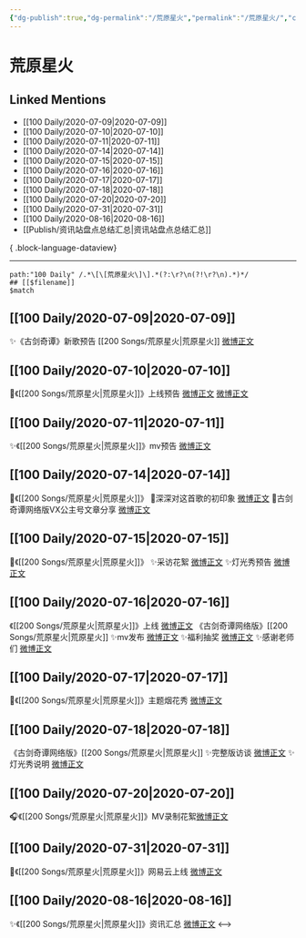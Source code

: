 ```yaml
---
{"dg-publish":true,"dg-permalink":"/荒原星火","permalink":"/荒原星火/","created":"2023-04-06T20:11:52.000+08:00","updated":"2023-08-24T18:20:59.595+08:00"}
---
```


# 荒原星火

## Linked Mentions
- [[100 Daily/2020-07-09\|2020-07-09]]
- [[100 Daily/2020-07-10\|2020-07-10]]
- [[100 Daily/2020-07-11\|2020-07-11]]
- [[100 Daily/2020-07-14\|2020-07-14]]
- [[100 Daily/2020-07-15\|2020-07-15]]
- [[100 Daily/2020-07-16\|2020-07-16]]
- [[100 Daily/2020-07-17\|2020-07-17]]
- [[100 Daily/2020-07-18\|2020-07-18]]
- [[100 Daily/2020-07-20\|2020-07-20]]
- [[100 Daily/2020-07-31\|2020-07-31]]
- [[100 Daily/2020-08-16\|2020-08-16]]
- [[Publish/资讯站盘点总结汇总\|资讯站盘点总结汇总]]

{ .block-language-dataview}

---

```expander
path:"100 Daily" /.*\[\[荒原星火\]\].*(?:\r?\n(?!\r?\n).*)*/
## [[$filename]]
$match
```
## [[100 Daily/2020-07-09\|2020-07-09]]
✨《古剑奇谭》新歌预告 [[200 Songs/荒原星火\|荒原星火]] [微博正文](https://m.weibo.cn/6466290670/4524891184219529)
## [[100 Daily/2020-07-10\|2020-07-10]]
🌟《[[200 Songs/荒原星火\|荒原星火]]》上线预告
[微博正文](https://m.weibo.cn/6466290670/4525073803137571) [微博正文](https://m.weibo.cn/6466290670/4525186621793498)
## [[100 Daily/2020-07-11\|2020-07-11]]
✨《[[200 Songs/荒原星火\|荒原星火]]》mv预告 [微博正文](https://m.weibo.cn/6466290670/4525548091248784)
## [[100 Daily/2020-07-14\|2020-07-14]]
🌟《[[200 Songs/荒原星火\|荒原星火]]》
🌱深深对这首歌的初印象 [微博正文](https://m.weibo.cn/6466290670/4526655211307999)
🌱古剑奇谭网络版VX公主号文章分享 [微博正文](https://m.weibo.cn/6466290670/4526669148622296)
## [[100 Daily/2020-07-15\|2020-07-15]]
🌟《[[200 Songs/荒原星火\|荒原星火]]》
✨采访花絮 [微博正文](https://weibo.com/6466290670/JbkPCEuQe)
✨灯光秀预告 [微博正文](https://weibo.com/6466290670/Jbli9bu2u)
## [[100 Daily/2020-07-16\|2020-07-16]]
《[[200 Songs/荒原星火\|荒原星火]]》上线 [微博正文](https://m.weibo.cn/6466290670/4527286492338823)
《古剑奇谭网络版》[[200 Songs/荒原星火\|荒原星火]]
✨mv发布 [微博正文](https://m.weibo.cn/6466290670/4527246545784793)
✨福利抽奖 [微博正文](https://m.weibo.cn/6466290670/4527259198693272)
✨感谢老师们 [微博正文](https://m.weibo.cn/6466290670/4527413415647831)
## [[100 Daily/2020-07-17\|2020-07-17]]
🌟《[[200 Songs/荒原星火\|荒原星火]]》主题烟花秀 [微博正文](https://m.weibo.cn/6466290670/4527756043628625)

## [[100 Daily/2020-07-18\|2020-07-18]]
《古剑奇谭网络版》[[200 Songs/荒原星火\|荒原星火]]
✨完整版访谈 [微博正文](https://m.weibo.cn/6466290670/4527993010259751)
✨灯光秀说明 [微博正文](https://m.weibo.cn/6466290670/4528093698720980)
## [[100 Daily/2020-07-20\|2020-07-20]]
🎧《[[200 Songs/荒原星火\|荒原星火]]》MV录制花絮[微博正文](https://m.weibo.cn/6466290670/4528835543959548)
## [[100 Daily/2020-07-31\|2020-07-31]]
🌟《[[200 Songs/荒原星火\|荒原星火]]》网易云上线 [微博正文](https://m.weibo.cn/6466290670/4532821002031026)
## [[100 Daily/2020-08-16\|2020-08-16]]
✨《[[200 Songs/荒原星火\|荒原星火]]》资讯汇总 [微博正文](https://m.weibo.cn/6466290670/4538540359426496)
<-->